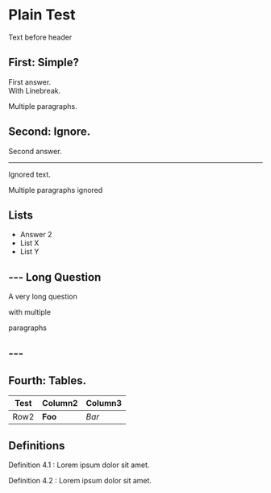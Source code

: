 # Plain Test

Text before header

## First: Simple?

First answer.  
With Linebreak.

Multiple paragraphs.

## Second: Ignore.

Second answer.

---

Ignored text.

Multiple paragraphs ignored

## Lists

- Answer 2
- List X
- List Y

## --- Long Question

A very long question

with multiple

paragraphs

## ---

## Fourth: Tables.

| Test | Column2 | Column3 |
| ---- | ------- | ------- |
| Row2 | **Foo** | _Bar_   |

## Definitions

Definition 4.1
: Lorem ipsum dolor sit amet.

Definition 4.2
: Lorem ipsum dolor sit amet.
